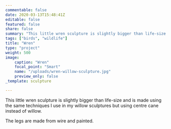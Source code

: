 ```yaml
---
commentable: false
date: 2020-03-13T15:48:41Z
editable: false
featured: false
share: false
summary: "This little wren sculpture is slightly bigger than life-size."
tags: ["birds", "wildlife"]
title: "Wren"
type: "project"
weight: 500
image: 
    caption: "Wren"
    focal_point: "Smart"
    name: "/uploads/wren-willow-sculpture.jpg"
    preview_only: false
_template: sculpture

---
```

This little wren sculpture is slightly bigger than life-size and is made using the same techniques I use in my willow sculptures but using centre cane instead of willow. 

The legs are made from wire and painted.
